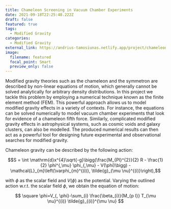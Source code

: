 ```yaml
---
title: Chameleon Screening in Vacuum Chamber Experiments
date: 2021-09-18T22:25:48.222Z
draft: false
featured: true
tags:
  - Modified Gravity
categories:
  - Modified Gravity
external_link: https://andrius-tamosiunas.netlify.app/project/chameleon-screening-in-vacuum-chamber-experiments/
image:
  filename: featured
  focal_point: Smart
  preview_only: false
---
```

Modified gravity theories such as the chameleon and the symmetron are described by non-linear equations of motion, which generally cannot be solved analytically for arbitrary density distributions. In this project we tackle this problem by employing a numerical technique known as the finite element method (FEM). This powerful approach allows us to model modified gravity effects in a variety of contexts. For instance, the equations can be solved numerically to model vacuum chamber experiments that look for evidence of a chameleon fifth force. Similarly, complicated modified gravity effects in astrophysical systems, such as cosmic voids and galaxy clusters, can also be modelled. The produced numerical results can then act as a powerful tool for designing future experimental and observational searches for modified gravity.

Chameleon gravity can be described by the following action:

$$S = \int \mathrm{d}x^{4}\sqrt{-g}\bigg(\frac{M_{Pl}^{2}}{2} R - \frac{1}{2} \phi^{,\mu} \phi_{,\mu} - V(\phi)\bigg) - \mathcal{L}_{m}\left(\varphi_{m}^{(i)}, \tilde{g}_{\mu \nu}^{(i)}\right),$$

with $\phi$ as the scalar field and $V(\phi)$ as the potential. Varying the outlined action w.r.t. the scalar field $\phi$, we obtain the equation of motion:

$$\square \phi=V_{, \phi}-\sum_{i} \frac{\beta_{i}}{M_{p l}} T_{\mu \nu}^{(i)} \tilde{g}_{(i)}^{\mu \nu}$$
